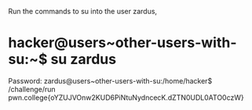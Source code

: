 Run the commands to su into the user zardus,

# hacker@users~other-users-with-su:~$ su zardus
Password: 
zardus@users~other-users-with-su:/home/hacker$ /challenge/run
pwn.college{oYZUJVOnw2KUD6PiNtuNydncecK.dZTN0UDL0ATO0czW} 
